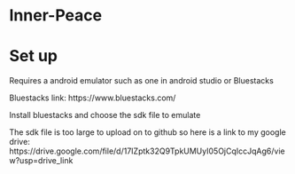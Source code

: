# Inner-Peace
<h1>Set up</h1>
<p>Requires a android emulator such as one in android studio or Bluestacks</p>
<p>Bluestacks link: https://www.bluestacks.com/</p>
<p>Install bluestacks and choose the sdk file to emulate</p>
<p>The sdk file is too large to upload on to github so here is a link to my google drive: https://drive.google.com/file/d/17IZptk32Q9TpkUMUyI05OjCqIccJqAg6/view?usp=drive_link</p>

